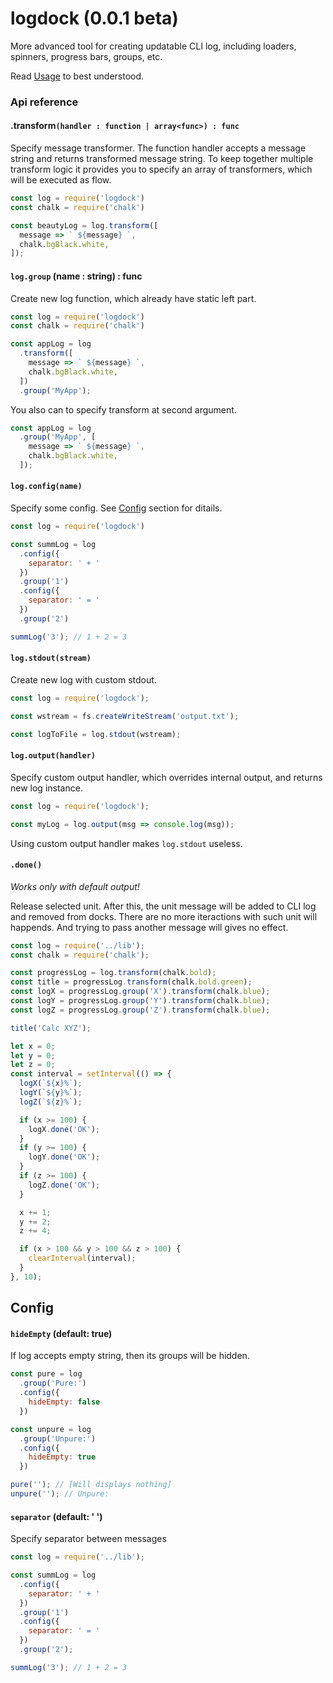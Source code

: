 logdock (0.0.1 beta)
==

More advanced tool for creating updatable CLI log, including loaders, spinners, progress bars, groups, etc.



Read [Usage](https://github.com/morulus/logdock/blob/master/docs/usage.md) to best understood.

### Api reference

#### **.transform**`(handler : function | array<func>) : func`

Specify message transformer. The function handler accepts a message string and returns transformed message string. To keep together multiple transform logic it provides you to specify an array of transformers, which will be executed as flow.

```js
const log = require('logdock')
const chalk = require('chalk')

const beautyLog = log.transform([
  message => ` ${message} `,
  chalk.bgBlack.white,
]);
```

#### `log.group` (name : string) : func

Create new log function, which already have static left part.

```js
const log = require('logdock')
const chalk = require('chalk')

const appLog = log
  .transform([
    message => ` ${message} `,
    chalk.bgBlack.white,
  ])
  .group('MyApp');
```

You also can to specify transform at second argument.

```js
const appLog = log
  .group('MyApp', [
    message => ` ${message} `,
    chalk.bgBlack.white,
  ]);
```

#### `log.config(name)`

Specify some config.  See [Config](#config) section for ditails.

```js
const log = require('logdock')

const summLog = log
  .config({
    separator: ' + '
  })
  .group('1')
  .config({
    separator: ' = '
  })
  .group('2')

summLog('3'); // 1 + 2 = 3
```

#### `log.stdout(stream)`

Create new log with custom stdout.

```js
const log = require('logdock');

const wstream = fs.createWriteStream('output.txt');

const logToFile = log.stdout(wstream);
```


#### `log.output(handler)`

Specify custom output handler, which overrides internal output, and returns new log instance.

```js
const log = require('logdock');

const myLog = log.output(msg => console.log(msg));
```

Using custom output handler makes `log.stdout` useless.

#### `.done()`

*Works only with default output!*

Release selected unit. After this, the unit message will be added to CLI log and removed from docks. There are no more iteractions with such unit will happends. And trying to pass another message will gives no effect.

```js
const log = require('../lib');
const chalk = require('chalk');

const progressLog = log.transform(chalk.bold);
const title = progressLog.transform(chalk.bold.green);
const logX = progressLog.group('X').transform(chalk.blue);
const logY = progressLog.group('Y').transform(chalk.blue);
const logZ = progressLog.group('Z').transform(chalk.blue);

title('Calc XYZ');

let x = 0;
let y = 0;
let z = 0;
const interval = setInterval(() => {
  logX(`${x}%`);
  logY(`${y}%`);
  logZ(`${z}%`);

  if (x >= 100) {
    logX.done('OK');
  }
  if (y >= 100) {
    logY.done('OK');
  }
  if (z >= 100) {
    logZ.done('OK');
  }

  x += 1;
  y += 2;
  z += 4;

  if (x > 100 && y > 100 && z > 100) {
    clearInterval(interval);
  }
}, 10);
```

## Config

#### `hideEmpty` (default: true)

If log accepts empty string, then its groups will be hidden.

```js
const pure = log
  .group('Pure:')
  .config({
    hideEmpty: false
  })

const unpure = log
  .group('Unpure:')
  .config({
    hideEmpty: true
  })

pure(''); // [Will displays nothing]
unpure(''); // Unpure:
```

#### `separator` (default: ' ')

Specify separator between messages

```js
const log = require('../lib');

const summLog = log
  .config({
    separator: ' + '
  })
  .group('1')
  .config({
    separator: ' = '
  })
  .group('2');

summLog('3'); // 1 + 2 = 3
```
